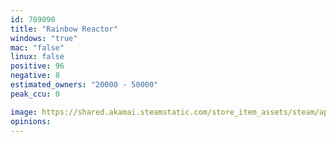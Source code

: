 ```yaml
---
id: 789090
title: "Rainbow Reactor"
windows: "true"
mac: "false"
linux: false
positive: 96
negative: 8
estimated_owners: "20000 - 50000"
peak_ccu: 0

image: https://shared.akamai.steamstatic.com/store_item_assets/steam/apps/789090/header.jpg?t=1728137551
opinions:
---
```

